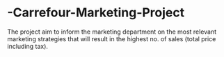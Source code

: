 # -Carrefour-Marketing-Project
The project aim to inform the marketing department on the most relevant marketing strategies that will result in the highest no. of sales (total price including tax).
